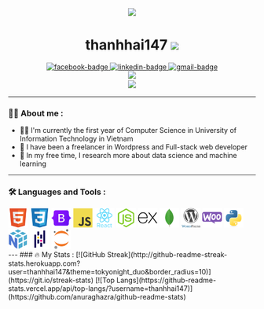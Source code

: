 <div id="header" align="center"> 
    <img src="https://media1.giphy.com/media/zhYSVCirREeIZtONCI/giphy.gif?cid=ecf05e47yw84t45zw6jx4hew5syk91m28wok50qgk74up6tl&rid=giphy.gif&ct=s" width="200"/>
    <h1>
        thanhhai147
        <img src="https://media.giphy.com/media/hvRJCLFzcasrR4ia7z/giphy.gif" width="50" />
    </h1>
</div>

<div id="badges" align="center">
    <a href="https://www.facebook.com/PhanThanhHai3301/">
        <img src="https://img.shields.io/badge/Facebook-blue?style=for-the-badge&logo=facebook&logoColor=white" alt="facebook-badge" />
    </a>
    <a href="https://www.linkedin.com/in/thanh-h%E1%BA%A3i-phan-ba4478218/">
        <img src="https://img.shields.io/badge/LinkedIn-blue?style=for-the-badge&logo=linkedin&logoColor=white" alt="linkedin-badge" />
    </a>
    <a href="https://mail.google.com/mail/u/?authuser=thanhhai252004@gmail.com">
        <img src="https://img.shields.io/badge/Gmail-red?style=for-the-badge&logo=gmail&logoColor=white" alt="gmail-badge" />
    </a>
</div>

<div id="view-counter" align="center">
    <img src="https://komarev.com/ghpvc/?username=your-github-username&style=flat-square&color=ffd717" />
</div>

<div id="banner" align="center">
    <img src="https://media4.giphy.com/media/IUNycHoVqvLDowiiam/giphy.gif?cid=ecf05e471d7h9gsi4bnhtv7demokxvcgiv5otleptpbdw0zq&rid=giphy.gif&ct=s" width="600" />
</div>

---
### 👨‍💻 About me :
- 👨‍🎓 I'm currently the first year of Computer Science in University of Information Technology in Vietnam
- 🔭 I have been a freelancer in Wordpress and Full-stack web developer
- 📖 In my free time, I research more about data science and machine learning
--- 
### 🛠️ Languages and Tools :
<div>
  <img src="https://github.com/devicons/devicon/blob/master/icons/html5/html5-original.svg" width="40" />
  <img src="https://github.com/devicons/devicon/blob/master/icons/css3/css3-original.svg" width="40" />
  <img src="https://github.com/devicons/devicon/blob/master/icons/bootstrap/bootstrap-original.svg" width="40" />
  <img src="https://github.com/devicons/devicon/blob/master/icons/javascript/javascript-original.svg" width="40" />
  <img src="https://github.com/devicons/devicon/blob/master/icons/react/react-original-wordmark.svg" width="40" />
  <img src="https://github.com/devicons/devicon/blob/master/icons/nodejs/nodejs-original.svg" width="40" />
  <img src="https://github.com/devicons/devicon/blob/master/icons/express/express-original.svg" width="40" />
  <img src="https://github.com/devicons/devicon/blob/master/icons/mongodb/mongodb-original.svg" width="40" />
  <img src="https://github.com/devicons/devicon/blob/master/icons/wordpress/wordpress-original.svg" width="40" />
  <img src="https://github.com/devicons/devicon/blob/master/icons/woocommerce/woocommerce-original.svg" width="40" />
  <img src="https://github.com/devicons/devicon/blob/master/icons/python/python-original.svg" width="40" />
  <img src="https://github.com/devicons/devicon/blob/master/icons/numpy/numpy-original.svg" width="40" />
  <img src="https://github.com/devicons/devicon/blob/master/icons/pandas/pandas-original.svg" width="40" />
  <img src="https://github.com/devicons/devicon/blob/master/icons/jupyter/jupyter-original.svg" width="40" />
</div>
---
### 🔥 My Stats :
[![GitHub Streak](http://github-readme-streak-stats.herokuapp.com?user=thanhhai147&theme=tokyonight_duo&border_radius=10)](https://git.io/streak-stats)
[![Top Langs](https://github-readme-stats.vercel.app/api/top-langs/?username=thanhhai147)](https://github.com/anuraghazra/github-readme-stats)
  
